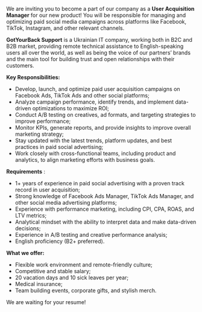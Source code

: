 We are inviting you to become a part of our company as a **User Acquisition
Manager** for our new product! You will be responsible for managing and
optimizing paid social media campaigns across platforms like Facebook, TikTok,
Instagram, and other relevant channels.  

**GotYourBack Support** is a Ukrainian IT company, working both in B2C and B2B
market, providing remote technical assistance to English-speaking users all
over the world, as well as being the voice of our partners’ brands and the
main tool for building trust and open relationships with their customers.

**Key Responsibilities:**

  * Develop, launch, and optimize paid user acquisition campaigns on Facebook Ads, TikTok Ads and other social platforms;
  * Analyze campaign performance, identify trends, and implement data-driven optimizations to maximize ROI;
  * Conduct A/B testing on creatives, ad formats, and targeting strategies to improve performance;
  * Monitor KPIs, generate reports, and provide insights to improve overall marketing strategy;
  * Stay updated with the latest trends, platform updates, and best practices in paid social advertising;
  * Work closely with cross-functional teams, including product and analytics, to align marketing efforts with business goals.  
  
**Requirements** :

  * 1+ years of experience in paid social advertising with a proven track record in user acquisition;
  * Strong knowledge of Facebook Ads Manager, TikTok Ads Manager, and other social media advertising platforms;
  * Experience with performance marketing, including CPI, CPA, ROAS, and LTV metrics;
  * Analytical mindset with the ability to interpret data and make data-driven decisions;
  * Experience in A/B testing and creative performance analysis;
  * English proficiency (B2+ preferred).  
  
**What we offer:**

  * Flexible work environment and remote-friendly culture;
  * Competitive and stable salary;
  * 20 vacation days and 10 sick leaves per year;
  * Medical insurance;
  * Team building events, corporate gifts, and stylish merch.

We are waiting for your resume!